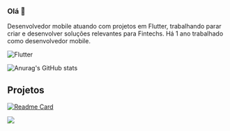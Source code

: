 ### Olá 👋

Desenvolvedor mobile atuando com projetos em Flutter, trabalhando parar criar e desenvolver soluções relevantes para Fintechs. Há 1 ano trabalhado como desenvolvedor mobile.

![Flutter](https://img.shields.io/badge/Flutter-02569B?style=for-the-badge&logo=flutter&logoColor=white)

![Anurag's GitHub stats](https://github-readme-stats.vercel.app/api?username=nicolasbmorais&count_private=true&show_icons=true&theme=dark)

## Projetos

[![Readme Card](https://github-readme-stats.vercel.app/api/pin/?username=nicolasbmorais&repo=Invest-App&langs_count=8&theme=dark)](https://github.com/nicolasbmorais/Invest-App)

[<img src='https://img.shields.io/badge/LinkedIn-0077B5?style=for-the-badge&logo=linkedin&logoColor=white'>](https://www.linkedin.com/in/nicolasb-morais/)
